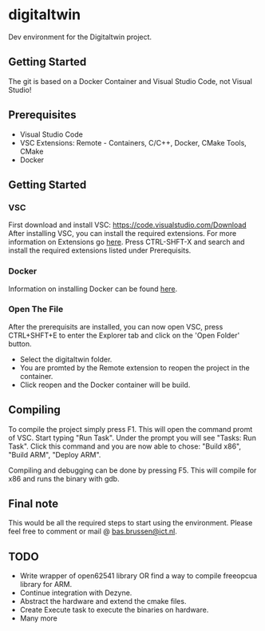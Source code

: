 # digitaltwin
 Dev environment for the Digitaltwin project.

## Getting Started

The git is based on a Docker Container and Visual Studio Code, not Visual Studio! 

## Prerequisites

- Visual Studio Code
- VSC Extensions: Remote - Containers, C/C++, Docker, CMake Tools, CMake
- Docker


## Getting Started
### VSC
First download and install VSC: https://code.visualstudio.com/Download
After installing VSC, you can install the required extensions.
For more information on Extensions go [here](https://code.visualstudio.com/docs/editor/extension-gallery).
Press CTRL-SHFT-X and search and install the required extensions listed under Prerequisits.

### Docker
Information on installing Docker can be found [here](https://docs.docker.com/docker-for-windows/install/).

### Open The File
After the prerequisits are installed, you can now open VSC, press CTRL+SHFT+E to enter the Explorer tab and click on the 'Open Folder' button. 
- Select the digitaltwin folder.
- You are promted by the Remote extension to reopen the project in the container.
- Click reopen and the Docker container will be build.

## Compiling
To compile the project simply press F1. This will open the command promt of VSC. Start typing "Run Task". Under the prompt you will see "Tasks: Run Task". Click this command and you are now able to chose: "Build x86", "Build ARM", "Deploy ARM".

Compiling and debugging can be done by pressing F5. This will compile for x86 and runs the binary with gdb.

## Final note
This would be all the required steps to start using the environment. Please feel free to comment or mail @ bas.brussen@ict.nl.

## TODO
- Write wrapper of open62541 library OR find a way to compile freeopcua library for ARM.
- Continue integration with Dezyne.
- Abstract the hardware and extend the cmake files.
- Create Execute task to execute the binaries on hardware.
- Many more
